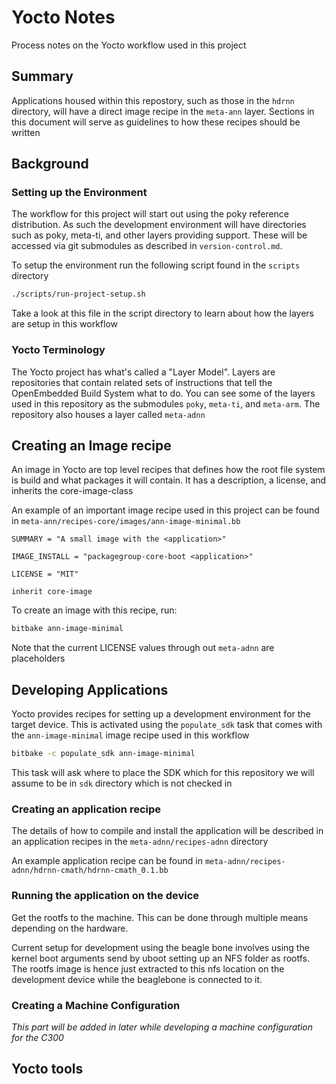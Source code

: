 # Yocto Notes

Process notes on the Yocto workflow used in this project

## Summary

Applications housed within this repostory, such as those in the `hdrnn` directory, will have a direct image recipe in the `meta-ann` layer. Sections in this document will serve as guidelines to how these recipes should be written

## Background

### Setting up the Environment

The workflow for this project will start out using the poky reference distribution. As such the development environment will have directories such as poky, meta-ti, and other layers providing support. These will be accessed via git submodules as described in `version-control.md`.

To setup the environment run the following script found in the `scripts` directory

```bash
./scripts/run-project-setup.sh
```

Take a look at this file in the script directory to learn about how the layers are setup in this workflow

### Yocto Terminology

The Yocto project has what's called a "Layer Model". Layers are repositories that contain related sets of instructions that tell the OpenEmbedded Build System what to do. You can see some of the layers used in this repository as the submodules `poky`, `meta-ti`, and `meta-arm`. The repository also houses a layer called `meta-adnn`

## Creating an Image recipe

An image in Yocto are top level recipes that defines how the root file system is build and what packages it will contain. It has a description, a license, and inherits the core-image-class

An example of an important image recipe used in this project can be found in `meta-ann/recipes-core/images/ann-image-minimal.bb`

```bitbake
SUMMARY = "A small image with the <application>"

IMAGE_INSTALL = "packagegroup-core-boot <application>"

LICENSE = "MIT"

inherit core-image
```

To create an image with this recipe, run:

```bash
bitbake ann-image-minimal
```

Note that the current LICENSE values through out `meta-adnn` are placeholders

## Developing Applications

Yocto provides recipes for setting up a development environment for the target device. This is activated using the `populate_sdk` task that comes with the `ann-image-minimal` image recipe used in this workflow

```bash
bitbake -c populate_sdk ann-image-minimal
```

This task will ask where to place the SDK which for this repository we will assume to be in `sdk` directory which is not checked in

### Creating an application recipe

The details of how to compile and install the application will be described in an application recipes in the `meta-adnn/recipes-adnn` directory

An example application recipe can be found in `meta-adnn/recipes-adnn/hdrnn-cmath/hdrnn-cmath_0.1.bb`

### Running the application on the device

Get the rootfs to the machine. This can be done through multiple means depending on the hardware.

Current setup for development using the beagle bone involves using the kernel boot arguments send by uboot setting up an NFS folder as rootfs. The rootfs image is hence just extracted to this nfs location on the development device while the beaglebone is connected to it.

### Creating a Machine Configuration

_This part will be added in later while developing a machine configuration for the C300_

## Yocto tools
